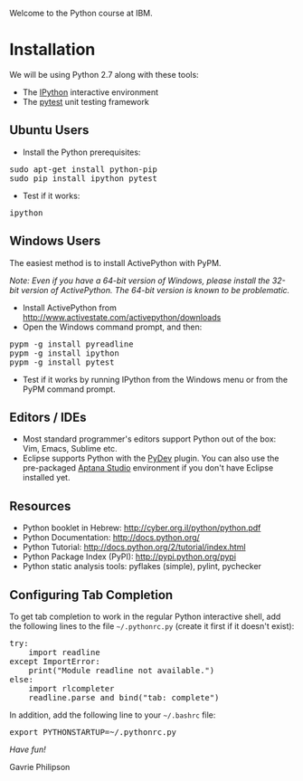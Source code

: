 Welcome to the Python course at IBM.

Installation
============

We will be using Python 2.7 along with these tools:

* The [IPython](http://ipython.org/) interactive environment
* The [pytest](http://pytest.org/) unit testing framework

Ubuntu Users
------------

* Install the Python prerequisites:

<pre>
sudo apt-get install python-pip
sudo pip install ipython pytest
</pre>

* Test if it works:

<pre>
ipython
</pre>

Windows Users
-------------

The easiest method is to install ActivePython with PyPM.

*Note: Even if you have a 64-bit version of Windows, please install the 32-bit version of ActivePython. 
The 64-bit version is known to be problematic.*

* Install ActivePython from <http://www.activestate.com/activepython/downloads>
* Open the Windows command prompt, and then:

<pre>
pypm -g install pyreadline
pypm -g install ipython
pypm -g install pytest
</pre>

* Test if it works by running IPython from the Windows menu or from the PyPM command prompt.


Editors / IDEs
--------------

* Most standard programmer's editors support Python out of the box: Vim, Emacs, Sublime etc.
* Eclipse supports Python with the [PyDev](http://pydev.org/) plugin. You can also use the pre-packaged [Aptana Studio](http://www.aptana.com/) environment if you don't have Eclipse installed yet.

Resources
---------

* Python booklet in Hebrew: http://cyber.org.il/python/python.pdf
* Python Documentation: http://docs.python.org/
* Python Tutorial: http://docs.python.org/2/tutorial/index.html
* Python Package Index (PyPI): http://pypi.python.org/pypi
* Python static analysis tools: pyflakes (simple), pylint, pychecker


Configuring Tab Completion
--------------------------

To get tab completion to work in the regular Python interactive shell,
add the following lines to the file `~/.pythonrc.py` (create it first if it doesn't exist):
<pre>
try:
    import readline
except ImportError:
    print("Module readline not available.")
else:
    import rlcompleter
    readline.parse_and_bind("tab: complete")
</pre>

In addition, add the following line to your `~/.bashrc` file:
<pre>
export PYTHONSTARTUP=~/.pythonrc.py
</pre>



*Have fun!*

Gavrie Philipson
